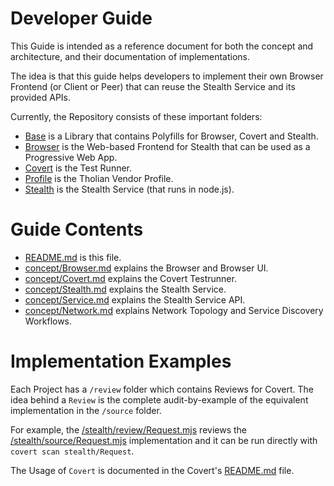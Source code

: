 
# Developer Guide

This Guide is intended as a reference document for both the concept and architecture,
and their documentation of implementations.

The idea is that this guide helps developers to implement their own Browser Frontend
(or Client or Peer) that can reuse the Stealth Service and its provided APIs.

Currently, the Repository consists of these important folders:

- [Base](/base) is a Library that contains Polyfills for Browser, Covert and Stealth.
- [Browser](/browser) is the Web-based Frontend for Stealth that can be used as a Progressive Web App.
- [Covert](/covert) is the Test Runner.
- [Profile](/profile) is the Tholian Vendor Profile.
- [Stealth](/stealth) is the Stealth Service (that runs in node.js).


# Guide Contents

- [README.md](./README.md) is this file.
- [concept/Browser.md](./concept/Browser.md) explains the Browser and Browser UI.
- [concept/Covert.md](./concept/Covert.md) explains the Covert Testrunner.
- [concept/Stealth.md](./concept/Stealth.md) explains the Stealth Service.
- [concept/Service.md](./concept/Service.md) explains the Stealth Service API.
- [concept/Network.md](./concept/Network.md) explains Network Topology and Service Discovery Workflows.


# Implementation Examples

Each Project has a `/review` folder which contains Reviews for Covert. The idea behind a
`Review` is the complete audit-by-example of the equivalent implementation in the `/source`
folder.

For example, the [/stealth/review/Request.mjs](/stealth/review/Request.mjs) reviews the
[/stealth/source/Request.mjs](/stealth/source/Request.mjs) implementation and it can be
run directly with `covert scan stealth/Request`.

The Usage of `Covert` is documented in the Covert's [README.md](/covert/README.md) file.

